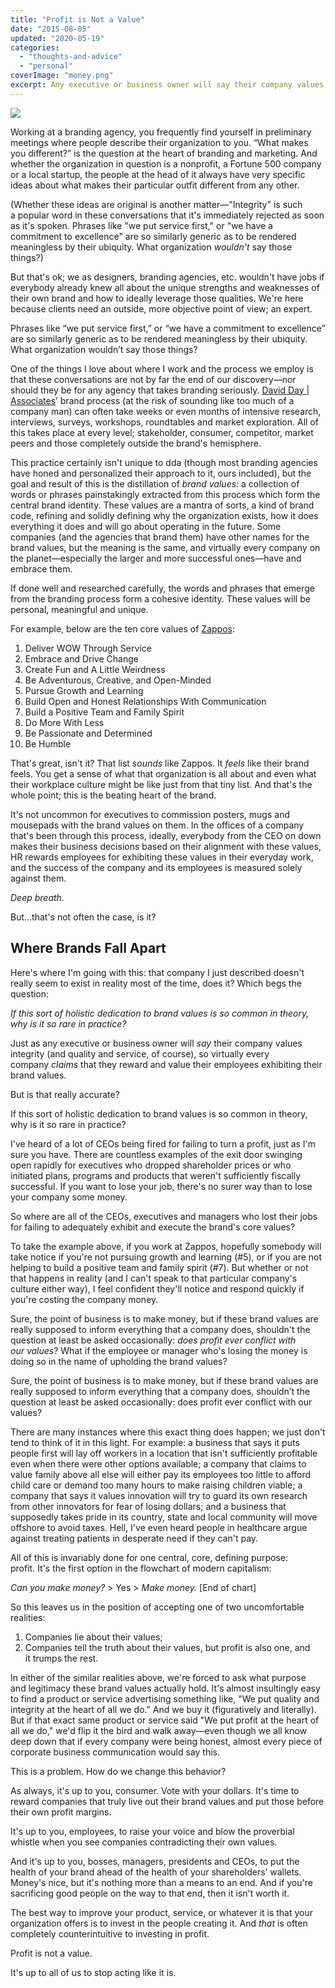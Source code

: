 ```yaml
---
title: "Profit is Not a Value"
date: "2015-08-05"
updated: "2020-05-19"
categories:
  - "thoughts-and-advice"
  - "personal"
coverImage: "money.png"
excerpt: Any executive or business owner will say their company values integrity, and virtually every company claims that they reward and value their employees exhibiting their brand values. But is that really accurate?
---
```

<script>
  import Highlight from '$lib/components/Highlight.svelte'
  import Callout from '$lib/components/Callout.svelte'
  import SideNote from '$lib/components/SideNote.svelte'
</script>

![](/images/post_images/money.png)

Working at a branding agency, you frequently find yourself in preliminary meetings where people describe their organization to you. “What makes you different?” is the question at the heart of branding and marketing. And whether the organization in question is a nonprofit, a Fortune 500 company or a local startup, the people at the head of it always have very specific ideas about what makes their particular outfit different from any other.

(Whether these ideas are original is another matter—"Integrity" is such a popular word in these conversations that it's immediately rejected as soon as it's spoken. Phrases like "we put service first," or "we have a commitment to excellence" are so similarly generic as to be rendered meaningless by their ubiquity. What organization _wouldn't_ say those things?)

But that's ok; we as designers, branding agencies, etc. wouldn't have jobs if everybody already knew all about the unique strengths and weaknesses of their own brand and how to ideally leverage those qualities. We're here because clients need an outside, more objective point of view; an expert.

<Callout>Phrases like “we put service first,” or “we have a commitment to excellence” are so similarly generic as to be rendered meaningless by their ubiquity. What organization wouldn’t say those things?</Callout>

One of the things I love about where I work and the process we employ is that these conversations are not by far the end of our discovery—nor should they be for any agency that takes branding seriously. [David Day | Associates](http://dday.com)’ brand process (at the risk of sounding like too much of a company man) can often take weeks or even months of intensive research, interviews, surveys, workshops, roundtables and market exploration. All of this takes place at every level; stakeholder, consumer, competitor, market peers and those completely outside the brand's hemisphere.

This practice certainly isn't unique to dda (though most branding agencies have honed and personalized their approach to it, ours included), but the goal and result of this is the distillation of _brand values:_ a collection of words or phrases painstakingly extracted from this process which form the central brand identity. These values are a mantra of sorts, a kind of brand code, refining and solidly defining why the organization exists, how it does everything it does and will go about operating in the future. Some companies (and the agencies that brand them) have other names for the brand values, but the meaning is the same, and virtually every company on the planet—especially the larger and more successful ones—have and embrace them.

If done well and researched carefully, the words and phrases that emerge from the branding process form a cohesive identity. These values will be personal, meaningful and unique.

For example, below are the ten core values of [Zappos](http://www.zappos.com/):

1. Deliver WOW Through Service
2. Embrace and Drive Change
3. Create Fun and A Little Weirdness
4. Be Adventurous, Creative, and Open-Minded
5. Pursue Growth and Learning
6. Build Open and Honest Relationships With Communication
7. Build a Positive Team and Family Spirit
8. Do More With Less
9. Be Passionate and Determined
10. Be Humble

That's great, isn't it? That list _sounds_ like Zappos. It _feels_ like their brand feels. You get a sense of what that organization is all about and even what their workplace culture might be like just from that tiny list. And that's the whole point; this is the beating heart of the brand.

It's not uncommon for executives to commission posters, mugs and mousepads with the brand values on them. In the offices of a company that's been through this process, ideally, everybody from the CEO on down makes their business decisions based on their alignment with these values, HR rewards employees for exhibiting these values in their everyday work, and the success of the company and its employees is measured solely against them.

_Deep breath._

But…that's not often the case, is it?

## Where Brands Fall Apart

Here's where I'm going with this: that company I just described doesn't really seem to exist in reality most of the time, does it? Which begs the question:

_If this sort of holistic dedication to brand values is so common in theory, why is it so rare in practice?_

Just as any executive or business owner will _say_ their company values integrity (and quality and service, of course), so virtually every company _claims_ that they reward and value their employees exhibiting their brand values.

But is that really accurate?

<Callout>If this sort of holistic dedication to brand values is so common in theory, why is it so rare in practice?</Callout>

I've heard of a lot of CEOs being fired for failing to turn a profit, just as I'm sure you have. There are countless examples of the exit door swinging open rapidly for executives who dropped shareholder prices or who initiated plans, programs and products that weren't sufficiently fiscally successful. If you want to lose your job, there's no surer way than to lose your company some money.

So where are all of the CEOs, executives and managers who lost their jobs for failing to adequately exhibit and execute the brand's core values?

To take the example above, if you work at Zappos, hopefully somebody will take notice if you're not pursuing growth and learning (#5), or if you are not helping to build a positive team and family spirit (#7). But whether or not that happens in reality (and I can't speak to that particular company's culture either way), I feel confident they'll notice and respond quickly if you're costing the company money.

Sure, the point of business is to make money, but if these brand values are really supposed to inform everything that a company does, shouldn't the question at least be asked occasionally: _does profit ever conflict with our values_? What if the employee or manager who's losing the money is doing so in the name of upholding the brand values?

<Callout>Sure, the point of business is to make money, but if these brand values are really supposed to inform everything that a company does, shouldn’t the question at least be asked occasionally: does profit ever conflict with our values?</Callout>

There are many instances where this exact thing does happen; we just don't tend to think of it in this light. For example: a business that says it puts people first will lay off workers in a location that isn't sufficiently profitable even when there were other options available; a company that claims to value family above all else will either pay its employees too little to afford child care or demand too many hours to make raising children viable; a company that says it values innovation will try to guard its own research from other innovators for fear of losing dollars; and a business that supposedly takes pride in its country, state and local community will move offshore to avoid taxes. Hell, I've even heard people in healthcare argue against treating patients in desperate need if they can't pay.

All of this is invariably done for one central, core, defining purpose: profit. It's the first option in the flowchart of modern capitalism: 

_Can you make money?_ > Yes > _Make money._ [End of chart]

So this leaves us in the position of accepting one of two uncomfortable realities:

1. Companies lie about their values;
2. Companies tell the truth about their values, but profit is also one, and it trumps the rest.

In either of the similar realities above, we're forced to ask what purpose and legitimacy these brand values actually hold. It's almost insultingly easy to find a product or service advertising something like, "We put quality and integrity at the heart of all we do." And we buy it (figuratively and literally). But if that exact same product or service said "We put profit at the heart of all we do," we'd flip it the bird and walk away—even though we all know deep down that if every company were being honest, almost every piece of corporate business communication would say this.

This is a problem. How do we change this behavior?

As always, it's up to you, consumer. Vote with your dollars. It's time to reward companies that truly live out their brand values and put those before their own profit margins.

It's up to you, employees, to raise your voice and blow the proverbial whistle when you see companies contradicting their own values.

And it's up to you, bosses, managers, presidents and CEOs, to put the health of your brand ahead of the health of your shareholders’ wallets. Money's nice, but it's nothing more than a means to an end. And if you're sacrificing good people on the way to that end, then it isn't worth it.

The best way to improve your product, service, or whatever it is that your organization offers is to invest in the people creating it. And _that_ is often completely counterintuitive to investing in profit.

Profit is not a value.

It's up to all of us to stop acting like it is.
